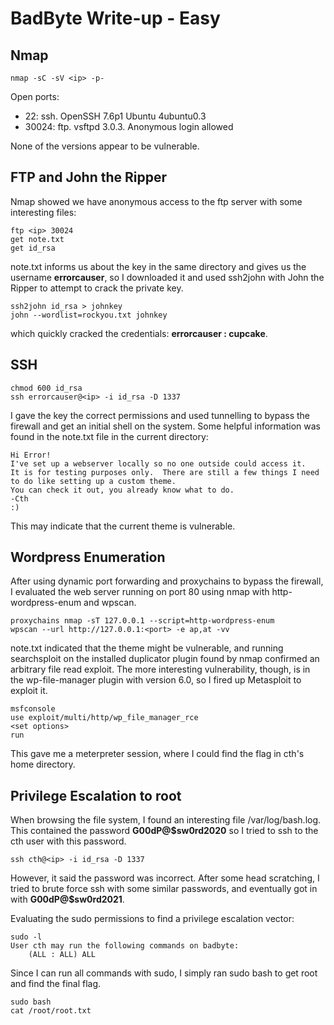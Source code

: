 # BadByte Write-up - Easy

## Nmap 

```
nmap -sC -sV <ip> -p-
```

Open ports:
- 22: ssh. OpenSSH 7.6p1 Ubuntu 4ubuntu0.3
- 30024: ftp. vsftpd 3.0.3. Anonymous login allowed

None of the versions appear to be vulnerable.


## FTP and John the Ripper

Nmap showed we have anonymous access to the ftp server with some interesting files:
```
ftp <ip> 30024
get note.txt
get id_rsa
```
note.txt informs us about the key in the same directory and gives us the username **errorcauser**, so I downloaded it and used ssh2john with John the Ripper to attempt to crack the private key.

```
ssh2john id_rsa > johnkey
john --wordlist=rockyou.txt johnkey
```

which quickly cracked the credentials: **errorcauser : cupcake**.


## SSH

```
chmod 600 id_rsa
ssh errorcauser@<ip> -i id_rsa -D 1337
```

I gave the key the correct permissions and used tunnelling to bypass the firewall and get an initial shell on the system.
Some helpful information was found in the note.txt file in the current directory:
```
Hi Error!
I've set up a webserver locally so no one outside could access it.
It is for testing purposes only.  There are still a few things I need to do like setting up a custom theme.
You can check it out, you already know what to do.
-Cth
:)
```
This may indicate that the current theme is vulnerable.


## Wordpress Enumeration

After using dynamic port forwarding and proxychains to bypass the firewall, I evaluated the web server running on port 80 using nmap with http-wordpress-enum and wpscan.

```
proxychains nmap -sT 127.0.0.1 --script=http-wordpress-enum
wpscan --url http://127.0.0.1:<port> -e ap,at -vv
```

note.txt indicated that the theme might be vulnerable, and running searchsploit on the installed duplicator plugin found by nmap confirmed an arbitrary file read exploit.
The more interesting vulnerability, though, is in the wp-file-manager plugin with version 6.0, so I fired up Metasploit to exploit it.

```
msfconsole
use exploit/multi/http/wp_file_manager_rce 
<set options>
run
```
This gave me a meterpreter session, where I could find the flag in cth's home directory.


## Privilege Escalation to root

When browsing the file system, I found an interesting file /var/log/bash.log. This contained the password **G00dP@$sw0rd2020** so I tried to ssh to the cth user with this password.

```
ssh cth@<ip> -i id_rsa -D 1337
```

However, it said the password was incorrect. After some head scratching, I tried to brute force ssh with some similar passwords, and eventually got in with **G00dP@$sw0rd2021**.

Evaluating the sudo permissions to find a privilege escalation vector:
```
sudo -l
User cth may run the following commands on badbyte:
    (ALL : ALL) ALL
```

Since I can run all commands with sudo, I simply ran sudo bash to get root and find the final flag.
```
sudo bash
cat /root/root.txt
```
